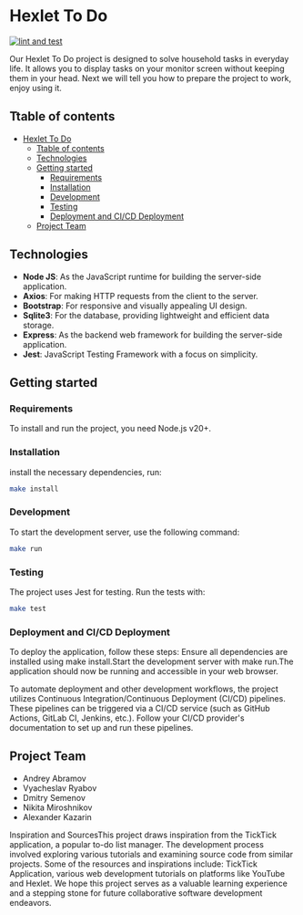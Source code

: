 # Hexlet To Do 

[![lint and test](https://github.com/Hardtmuth/hexly_group_project/actions/workflows/lint_and_test.yml/badge.svg)](https://github.com/Hardtmuth/hexly_group_project/actions/workflows/lint_and_test.yml)


Our Hexlet To Do project is designed to solve household tasks in everyday life. It allows you to display tasks on your monitor screen without keeping them in your head. Next we will tell you how to prepare the project to work, enjoy using it.</span>

## Ttable of contents
- [Hexlet To Do](#hexlet-to-do)
  - [Ttable of contents](#ttable-of-contents)
  - [Technologies](#technologies)
  - [Getting started](#getting-started)
    - [Requirements](#requirements)
    - [Installation](#installation)
    - [Development](#development)
    - [Testing](#testing)
    - [Deployment and CI/CD Deployment](#deployment-and-cicd-deployment)
  - [Project Team](#project-team)

## Technologies
- __Node JS__: As the JavaScript runtime for building the server-side application.
- __Axios__: For making HTTP requests from the client to the server.
- __Bootstrap__: For responsive and visually appealing UI design.
- __Sqlite3__: For the database, providing lightweight and efficient data storage.
- __Express__: As the backend web framework for building the server-side application.
- __Jest__: JavaScript Testing Framework with a focus on simplicity.

## Getting started

### Requirements

To install and run the project, you need Node.js v20+.

### Installation
install the necessary dependencies, run:
```bash
make install
```

### Development
To start the development server, use the following command:
```bash
make run
```

### Testing
The project uses Jest for testing. Run the tests with:
```bash
make test
```

### Deployment and CI/CD Deployment
To deploy the application, follow these steps:
Ensure all dependencies are installed using make install.Start the development server with make run.The application should now be running and accessible in your web browser.

To automate deployment and other development workflows, the project utilizes Continuous Integration/Continuous Deployment (CI/CD) pipelines. These pipelines can be triggered via a CI/CD service (such as GitHub Actions, GitLab CI, Jenkins, etc.). Follow your CI/CD provider's documentation to set up and run these pipelines.


## Project Team
- Andrey Abramov
- Vyacheslav Ryabov
- Dmitry Semenov
- Nikita Miroshnikov
- Alexander Kazarin

Inspiration and SourcesThis project draws inspiration from the TickTick application, a popular to-do list manager. The development process involved exploring various tutorials and examining source code from similar projects. Some of the resources and inspirations include:
TickTick Application, various web development tutorials on platforms like YouTube and Hexlet. We hope this project serves as a valuable learning experience and a stepping stone for future collaborative software development endeavors.
